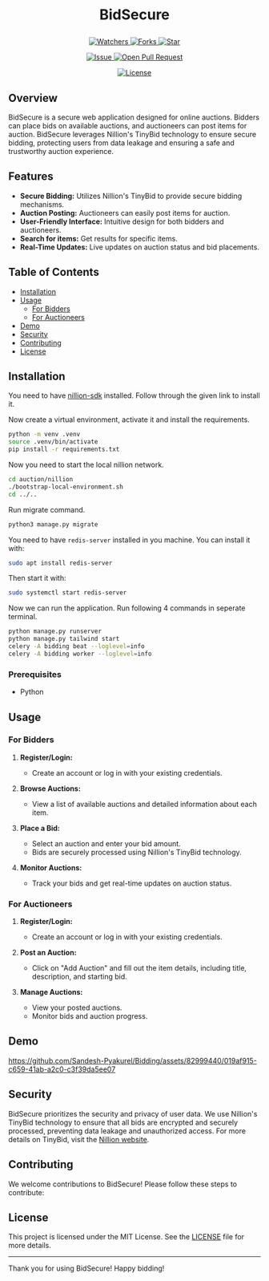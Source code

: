 # <p align="center">BidSecure</p>
<p align="center">
    <p align="center">
        <a href="https://github.com/Sandesh-Pyakurel/Bidding/StudyPal/" target="blank">
            <img src="https://img.shields.io/github/watchers/Sandesh-Pyakurel/Bidding?style=for-the-badge&logo=appveyor" alt="Watchers"/>
        </a>
        <a href="https://github.com/Sandesh-Pyakurel/Bidding/fork" target="blank">
            <img src="https://img.shields.io/github/forks/Sandesh-Pyakurel/Bidding?style=for-the-badge&logo=appveyor" alt="Forks"/>
        </a>
        <a href="https://github.com/Sandesh-Pyakurel/Bidding/stargazers" target="blank">
            <img src="https://img.shields.io/github/stars/Sandesh-Pyakurel/Bidding?style=for-the-badge&logo=appveyor" alt="Star"/>
        </a>
    </p>
    <p align="center">
        <a href="https://github.com/Sandesh-Pyakurel/Bidding/issues" target="blank">
            <img src="https://img.shields.io/github/issues/Sandesh-Pyakurel/Bidding?style=for-the-badge&logo=appveyor" alt="Issue"/>
        </a>
        <a href="https://github.com/Sandesh-Pyakurel/Bidding/pulls" target="blank">
            <img src="https://img.shields.io/github/issues-pr/Sandesh-Pyakurel/Bidding?style=for-the-badge&logo=appveyor" alt="Open Pull Request"/>
        </a>
    </p>
    <p align="center">
        <a href="https://github.com/rajesh-adk-137/StudyPal/blob/master/LICENSE" target="blank">
            <img src="https://img.shields.io/github/license/Sandesh-Pyakurel/Bidding?style=for-the-badge&logo=appveyor" alt="License" />
        </a>
    </p>
</p>

## Overview

BidSecure is a secure web application designed for online auctions. Bidders can place bids on available auctions, and auctioneers can post items for auction. BidSecure leverages Nillion's TinyBid technology to ensure secure bidding, protecting users from data leakage and ensuring a safe and trustworthy auction experience.

## Features

- **Secure Bidding:** Utilizes Nillion's TinyBid to provide secure bidding mechanisms.
- **Auction Posting:** Auctioneers can easily post items for auction.
- **User-Friendly Interface:** Intuitive design for both bidders and auctioneers.
- **Search for items:** Get results for specific items.
- **Real-Time Updates:** Live updates on auction status and bid placements.

## Table of Contents

- [Installation](#installation)
- [Usage](#usage)
  - [For Bidders](#for-bidders)
  - [For Auctioneers](#for-auctioneers)
- [Demo](#demo)
- [Security](#security)
- [Contributing](#contributing)
- [License](#license)

## Installation
You need to have [nillion-sdk](https://docs.nillion.com/nillion-sdk-and-tools) installed. Follow through the given link to install it.

Now create a virtual environment, activate it and install the requirements.
```bash
python -m venv .venv
source .venv/bin/activate
pip install -r requirements.txt
```

Now you need to start the local nillion network.
```bash
cd auction/nillion
./bootstrap-local-environment.sh
cd ../..
```

Run migrate command.
```bash
python3 manage.py migrate
```
You need to have `redis-server` installed in you machine. You can install it with:
```bash
sudo apt install redis-server
```
Then start it with:
```bash
sudo systemctl start redis-server
```
Now we can run the application. Run following 4 commands in seperate terminal.
```bash
python manage.py runserver
python manage.py tailwind start
celery -A bidding beat --loglevel=info
celery -A bidding worker --loglevel=info
```
### Prerequisites

- Python


## Usage

### For Bidders

1. **Register/Login:**
   - Create an account or log in with your existing credentials.

2. **Browse Auctions:**
   - View a list of available auctions and detailed information about each item.

3. **Place a Bid:**
   - Select an auction and enter your bid amount.
   - Bids are securely processed using Nillion's TinyBid technology.

4. **Monitor Auctions:**
   - Track your bids and get real-time updates on auction status.

### For Auctioneers

1. **Register/Login:**
   - Create an account or log in with your existing credentials.

2. **Post an Auction:**
   - Click on "Add Auction" and fill out the item details, including title, description, and starting bid.

3. **Manage Auctions:**
   - View your posted auctions.
   - Monitor bids and auction progress.

## Demo


https://github.com/Sandesh-Pyakurel/Bidding/assets/82999440/019af915-c659-41ab-a2c0-c3f39da5ee07



## Security

BidSecure prioritizes the security and privacy of user data. We use Nillion's TinyBid technology to ensure that all bids are encrypted and securely processed, preventing data leakage and unauthorized access. For more details on TinyBid, visit the [Nillion website](https://www.nillion.com).

## Contributing

We welcome contributions to BidSecure! Please follow these steps to contribute:



## License

This project is licensed under the MIT License. See the [LICENSE](LICENSE) file for more details.

---

Thank you for using BidSecure! Happy bidding!

